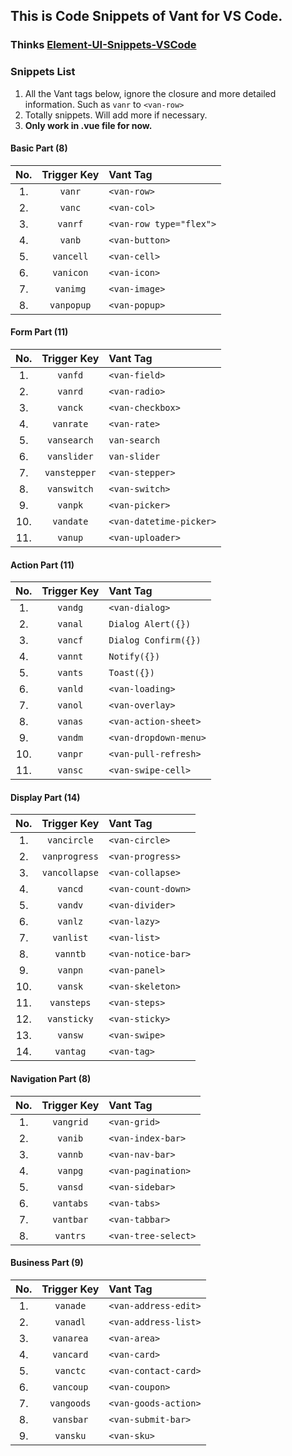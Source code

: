 <!--
 * @Description: Vant Snippets
 * @Author: fishku
 * @Date: 2019-08-12 08:44:25
 * @LastEditTime: 2019-08-13 12:11:30
 * @LastEditors: Please set LastEditors
 -->
## This is Code Snippets of Vant for VS Code.

### Thinks [Element-UI-Snippets-VSCode](https://github.com/snowffer/Element-UI-Snippets-VSCode) 


### Snippets List
1. All the Vant tags below, ignore the closure and more detailed information. Such as `vanr` to `<van-row>`
2. Totally  snippets. Will add more if necessary.
3. **Only work in .vue file for now.**

#### Basic Part (8)
|No. | Trigger&nbsp;Key | Vant Tag|
|:------:|:--------------:|:--------|
|1. | `vanr` | `<van-row>` |
|2. | `vanc` | `<van-col>` |
|3. | `vanrf` | `<van-row type="flex">` |
|4. | `vanb` | `<van-button>` |
|5. | `vancell` | `<van-cell>` |
|6. | `vanicon` | `<van-icon>` |
|7. | `vanimg` | `<van-image>` |
|8. | `vanpopup` | `<van-popup>` |


#### Form Part (11)

|No. |  Trigger&nbsp;Key | Vant Tag|
|:------:|:--------------:|:--------|
|1.  | `vanfd` | `<van-field>` |
|2.  | `vanrd` | `<van-radio>` |
|3.  | `vanck` | `<van-checkbox>` |
|4.  | `vanrate` | `<van-rate>` |
|5.  | `vansearch` | `van-search` |
|6.  | `vanslider` | `van-slider` |
|7.  | `vanstepper` | `<van-stepper>` |
|8.  | `vanswitch` | `<van-switch>` |
|9.  | `vanpk` | `<van-picker>` |
|10. | `vandate` | `<van-datetime-picker>` |
|11. | `vanup` | `<van-uploader>` |


#### Action Part (11)

|No. |  Trigger Key | Vant Tag|
|:------:|:--------------:|:--------|
|1.  | `vandg` | `<van-dialog>` |
|2.  | `vanal` | `Dialog Alert({})` |
|3.  | `vancf` | `Dialog Confirm({})` |
|4.  | `vannt` | `Notify({})` |
|5.  | `vants` | `Toast({})` |
|6.  | `vanld` | `<van-loading>` |
|7.  | `vanol` | `<van-overlay>` |
|8.  | `vanas` | `<van-action-sheet>` |
|9.  | `vandm` | `<van-dropdown-menu>` |
|10. | `vanpr` | `<van-pull-refresh>` |
|11. | `vansc` | `<van-swipe-cell>` |


#### Display Part (14)

|No. |  Trigger Key | Vant Tag|
|:------:|:--------------:|:--------|
|1.  | `vancircle` | `<van-circle>` |
|2.  | `vanprogress` | `<van-progress>` |
|3.  | `vancollapse` | `<van-collapse>` |
|4.  | `vancd` | 	`<van-count-down>` |
|5.  | `vandv` | 	`<van-divider>` |
|6.  | `vanlz` | 	`<van-lazy>` |
|7.  | `vanlist` | `<van-list>` |
|8.  | `vanntb` | 	`<van-notice-bar>` |
|9.  | `vanpn` | 	`<van-panel>` |
|10. | `vansk` | 	`<van-skeleton>` |
|11. | `vansteps` | `<van-steps>` |
|12. | `vansticky` | `<van-sticky>` |
|13. | `vansw` | 	`<van-swipe>` |
|14. | `vantag` | `<van-tag>` |


#### Navigation Part (8)

|No. |  Trigger Key | Vant Tag|
|:------:|:--------------:|:--------|
|1. | `vangrid` | `<van-grid>` |
|2. | `vanib` | `<van-index-bar>` |
|3. | `vannb` | `<van-nav-bar>` |
|4. | `vanpg` | `<van-pagination>` |
|5. | `vansd` | `<van-sidebar>` |
|6. | `vantabs` | `<van-tabs>` |
|7. | `vantbar` | `<van-tabbar>` |
|8. | `vantrs` | `<van-tree-select>` |

#### Business Part (9)
|No. |  Trigger Key | Vant Tag|
|:------:|:--------------:|:--------|
|1. | `vanade` | `<van-address-edit>` |
|2. | `vanadl` | `<van-address-list>` |
|3. | `vanarea` | `<van-area>` |
|4. | `vancard` | `<van-card>` |
|5. | `vanctc` | `<van-contact-card>` |
|6. | `vancoup` | `<van-coupon>` |
|7. | `vangoods` | `<van-goods-action>` |
|8. | `vansbar` | `<van-submit-bar>` |
|9. | `vansku` | `<van-sku>` |

